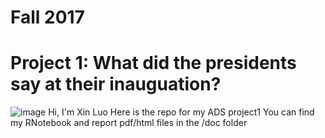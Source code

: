 # Fall 2017
# Project 1: What did the presidents say at their inauguation?

![image](figs/title.jpg)
Hi, I'm Xin Luo
Here is the repo for my ADS project1
You can find my RNotebook and report pdf/html files in the /doc folder